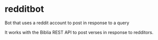 # redditbot
Bot that uses a reddit account to post in response to a query

It works with the Biblia REST API to post verses in response to redditors.

